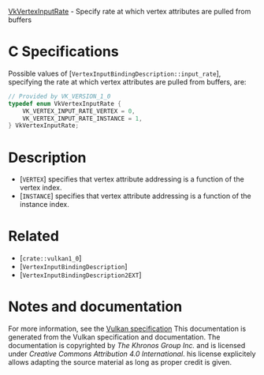 [VkVertexInputRate](https://www.khronos.org/registry/vulkan/specs/1.3-extensions/man/html/VkVertexInputRate.html) - Specify rate at which vertex attributes are pulled from buffers

# C Specifications
Possible values of [`VertexInputBindingDescription::input_rate`],
specifying the rate at which vertex attributes are pulled from buffers, are:
```c
// Provided by VK_VERSION_1_0
typedef enum VkVertexInputRate {
    VK_VERTEX_INPUT_RATE_VERTEX = 0,
    VK_VERTEX_INPUT_RATE_INSTANCE = 1,
} VkVertexInputRate;
```

# Description
- [`VERTEX`] specifies that vertex attribute addressing is a function of the vertex index.
- [`INSTANCE`] specifies that vertex attribute addressing is a function of the instance index.

# Related
- [`crate::vulkan1_0`]
- [`VertexInputBindingDescription`]
- [`VertexInputBindingDescription2EXT`]

# Notes and documentation
For more information, see the [Vulkan specification](https://www.khronos.org/registry/vulkan/specs/1.3-extensions/html/vkspec.html)
This documentation is generated from the Vulkan specification and documentation.
The documentation is copyrighted by *The Khronos Group Inc.* and is licensed under *Creative Commons Attribution 4.0 International*.
his license explicitely allows adapting the source material as long as proper credit is given.
        